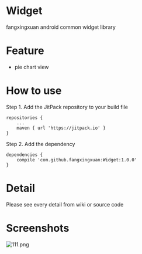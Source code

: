 # Widget
fangxingxuan android common widget library

# Feature
- pie chart view


# How to use

Step 1. Add the JitPack repository to your build file
```
repositories {
    ...
    maven { url 'https://jitpack.io' }
}
```


Step 2. Add the dependency
```
dependencies {
    compile 'com.github.fangxingxuan:Widget:1.0.0'
}
```

# Detail
Please see every detail from wiki or source code


# Screenshots

![111.png](http://upload-images.jianshu.io/upload_images/1622327-4ffd94874ae0e8f0.png?imageMogr2/auto-orient/strip%7CimageView2/2/w/1240)
